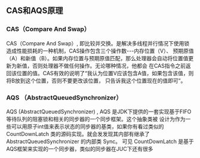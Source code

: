## CAS和AQS原理

### CAS（Compare And Swap）

CAS（Compare And Swap）, 即比较并交换。是解决多线程并行情况下使用锁造成性能损耗的一种机制，CAS操作包含三个操作数---内存位置（V）、
预期原值（A）和新值（B）。如果内存位置与预期原值匹配，那么处理器会自动将位置值更新为新值，否则处理器不做任何操作。无论哪种情况，他都会
在CAS指令之前返回该位置的值。CAS有效的说明了“我认为位置V应该包含A值，如果包含该值，则将B放到这个位置，否则不要更改该位置，
只告诉我这个位置现在的值即可”。


### AQS （AbstractQueuedSynchronizer）
AQS (AbstractQueuedSynchronizer) , AQS 是JDK下提供的一套实现基于FIFO等待队列的阻塞锁和相关的同步器的一个同步框架。这个抽象类被
设计为作为一些可以用原子int值来表示状态的同步器的基类，如果你有看过类似的CountDownLatch 类的源码实现。就会发发现其内部有继承了 
AbstractQueuedSynchronizer 的内部类 Sync。 可见 CountDownLatch 是基于AQS框架来实现的一个同步器，类似的同步器在JUC下还有很多  